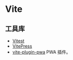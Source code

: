 # Vite

## 工具库

- [Vitest](https://vitest.dev/)
- [VitePress](https://vitepress.dev/)
- [vite-plugin-pwa](https://github.com/vite-pwa/vite-plugin-pwa) PWA 插件。
